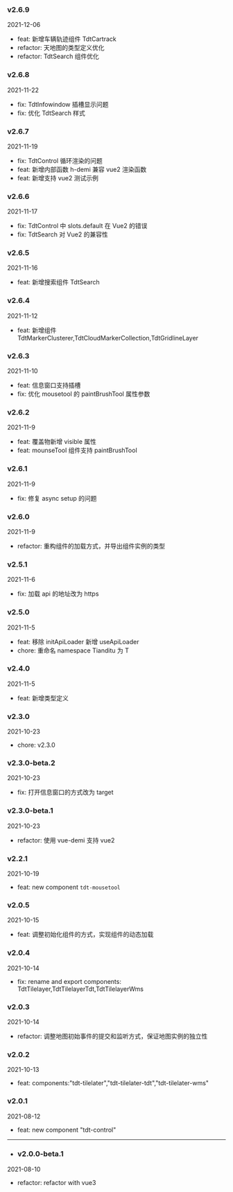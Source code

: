 ### v2.6.9

2021-12-06

- feat: 新增车辆轨迹组件 TdtCartrack
- refactor: 天地图的类型定义优化
- refactor: TdtSearch 组件优化

### v2.6.8

2021-11-22

- fix: TdtInfowindow 插槽显示问题
- fix: 优化 TdtSearch 样式

### v2.6.7

2021-11-19

- fix: TdtControl 循环渲染的问题
- feat: 新增内部函数 h-demi 兼容 vue2 渲染函数
- feat: 新增支持 vue2 测试示例

### v2.6.6

2021-11-17

- fix: TdtControl 中 slots.default 在 Vue2 的错误
- fix: TdtSearch 对 Vue2 的兼容性

### v2.6.5

2021-11-16

- feat: 新增搜索组件 TdtSearch

### v2.6.4

2021-11-12

- feat: 新增组件 TdtMarkerClusterer,TdtCloudMarkerCollection,TdtGridlineLayer

### v2.6.3

2021-11-10

- feat: 信息窗口支持插槽
- fix: 优化 mousetool 的 paintBrushTool 属性参数

### v2.6.2

2021-11-9

- feat: 覆盖物新增 visible 属性
- feat: mounseTool 组件支持 paintBrushTool

### v2.6.1

2021-11-9

- fix: 修复 async setup 的问题

### v2.6.0

2021-11-9

- refactor: 重构组件的加载方式，并导出组件实例的类型

### v2.5.1

2021-11-6

- fix: 加载 api 的地址改为 https

### v2.5.0

2021-11-5

- feat: 移除 initApiLoader 新增 useApiLoader
- chore: 重命名 namespace Tianditu 为 T

### v2.4.0

2021-11-5

- feat: 新增类型定义

### v2.3.0

2021-10-23

- chore: v2.3.0

### v2.3.0-beta.2

2021-10-23

- fix: 打开信息窗口的方式改为 target

### v2.3.0-beta.1

2021-10-23

- refactor: 使用 vue-demi 支持 vue2

### v2.2.1

2021-10-19

- feat: new component `tdt-mousetool`

### v2.0.5

2021-10-15

- feat: 调整初始化组件的方式，实现组件的动态加载

### v2.0.4

2021-10-14

- fix: rename and export components: TdtTilelayer,TdtTilelayerTdt,TdtTilelayerWms

### v2.0.3

2021-10-14

- refactor: 调整地图初始事件的提交和监听方式，保证地图实例的独立性

### v2.0.2

2021-10-13

- feat: components:"tdt-tilelater","tdt-tilelater-tdt","tdt-tilelater-wms"

### v2.0.1

2021-08-12

- feat: new component "tdt-control"

---

- ### v2.0.0-beta.1

2021-08-10

- refactor: refactor with vue3

